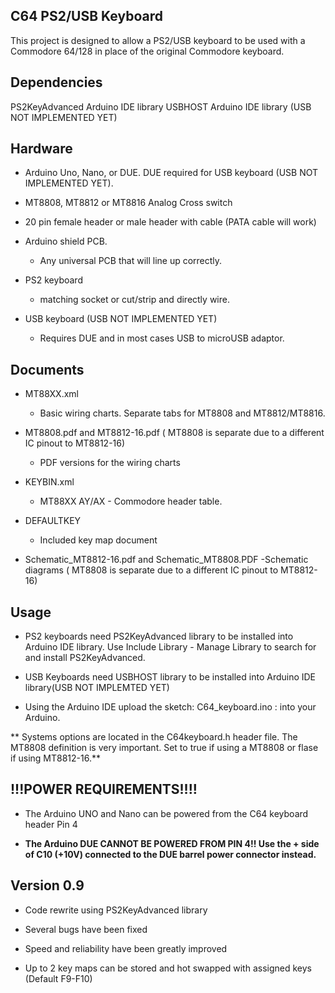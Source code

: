 C64 PS2/USB Keyboard
--------------------



This project is designed to allow a PS2/USB keyboard to be used
with a Commodore 64/128 in place of the original Commodore keyboard.

Dependencies
------------
PS2KeyAdvanced Arduino IDE library
USBHOST Arduino IDE library (USB NOT IMPLEMENTED YET)


Hardware
--------
* Arduino Uno, Nano, or DUE. DUE required for USB keyboard (USB NOT IMPLEMENTED YET).

* MT8808, MT8812 or MT8816 Analog Cross switch

* 20 pin female header or male header with cable (PATA cable will work)

* Arduino shield PCB. 
	- Any universal PCB that will line up correctly.

* PS2 keyboard 
	- matching socket or cut/strip and directly wire.
	
* USB keyboard (USB NOT IMPLEMENTED YET)
	- Requires DUE and in most cases USB to microUSB adaptor.


Documents
---------
* MT88XX.xml
	- Basic wiring charts. Separate tabs for MT8808 and MT8812/MT8816.

* MT8808.pdf and MT8812-16.pdf ( MT8808 is separate due to a different IC pinout to MT8812-16)
	- PDF versions for the wiring charts
	
* KEYBIN.xml
	- MT88XX AY/AX - Commodore header table.
	
* DEFAULTKEY
	- Included key map document
	
* Schematic_MT8812-16.pdf and Schematic_MT8808.PDF
	-Schematic diagrams ( MT8808 is separate due to a different IC pinout to MT8812-16)



Usage
-----

* PS2 keyboards need PS2KeyAdvanced library to be installed into Arduino IDE library. Use Include Library - Manage Library to search for and install PS2KeyAdvanced.

* USB Keyboards need USBHOST library to be installed into Arduino IDE library(USB NOT IMPLEMTED YET)

* Using the Arduino IDE upload the sketch: C64_keyboard.ino : into your Arduino.

** Systems options are located in the C64keyboard.h header file. The MT8808 definition is very important. Set to true if using a MT8808 or flase if using MT8812-16.**


!!!POWER REQUIREMENTS!!!!
-------------------------

* The Arduino UNO and Nano can be powered from the C64 keyboard header Pin 4

* **The Arduino DUE CANNOT BE POWERED FROM PIN 4!! Use the + side of C10 (+10V) connected to the DUE barrel power connector instead.**


	
Version 0.9
-----------
* Code rewrite using PS2KeyAdvanced library

* Several bugs have been fixed

* Speed and reliability have been greatly improved

* Up to 2 key maps can be stored and hot swapped with assigned keys (Default F9-F10)


	

